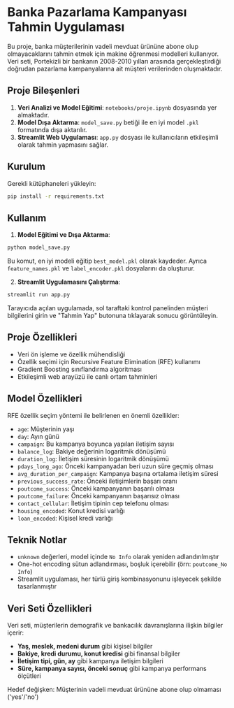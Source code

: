 # Banka Pazarlama Kampanyası Tahmin Uygulaması

Bu proje, banka müşterilerinin vadeli mevduat ürününe abone olup olmayacaklarını tahmin etmek için makine öğrenmesi modelleri kullanıyor. Veri seti, Portekizli bir bankanın 2008-2010 yılları arasında gerçekleştirdiği doğrudan pazarlama kampanyalarına ait müşteri verilerinden oluşmaktadır.

## Proje Bileşenleri

1. **Veri Analizi ve Model Eğitimi**: `notebooks/proje.ipynb` dosyasında yer almaktadır.
2. **Model Dışa Aktarma**: `model_save.py` betiği ile en iyi model `.pkl` formatında dışa aktarılır.
3. **Streamlit Web Uygulaması**: `app.py` dosyası ile kullanıcıların etkileşimli olarak tahmin yapmasını sağlar.

## Kurulum

Gerekli kütüphaneleri yükleyin:

```bash
pip install -r requirements.txt
```

## Kullanım

1. **Model Eğitimi ve Dışa Aktarma**:

```bash
python model_save.py
```

Bu komut, en iyi modeli eğitip `best_model.pkl` olarak kaydeder. Ayrıca `feature_names.pkl` ve `label_encoder.pkl` dosyalarını da oluşturur.

2. **Streamlit Uygulamasını Çalıştırma**:

```bash
streamlit run app.py
```

Tarayıcıda açılan uygulamada, sol taraftaki kontrol panelinden müşteri bilgilerini girin ve "Tahmin Yap" butonuna tıklayarak sonucu görüntüleyin.

## Proje Özellikleri

- Veri ön işleme ve özellik mühendisliği
- Özellik seçimi için Recursive Feature Elimination (RFE) kullanımı
- Gradient Boosting sınıflandırma algoritması
- Etkileşimli web arayüzü ile canlı ortam tahminleri

## Model Özellikleri

RFE özellik seçim yöntemi ile belirlenen en önemli özellikler:

- `age`: Müşterinin yaşı
- `day`: Ayın günü
- `campaign`: Bu kampanya boyunca yapılan iletişim sayısı
- `balance_log`: Bakiye değerinin logaritmik dönüşümü
- `duration_log`: İletişim süresinin logaritmik dönüşümü
- `pdays_long_ago`: Önceki kampanyadan beri uzun süre geçmiş olması
- `avg_duration_per_campaign`: Kampanya başına ortalama iletişim süresi
- `previous_success_rate`: Önceki iletişimlerin başarı oranı
- `poutcome_success`: Önceki kampanyanın başarılı olması
- `poutcome_failure`: Önceki kampanyanın başarısız olması
- `contact_cellular`: İletişim tipinin cep telefonu olması
- `housing_encoded`: Konut kredisi varlığı
- `loan_encoded`: Kişisel kredi varlığı

## Teknik Notlar

- `unknown` değerleri, model içinde `No Info` olarak yeniden adlandırılmıştır
- One-hot encoding sütun adlandırması, boşluk içerebilir (örn: `poutcome_No Info`)
- Streamlit uygulaması, her türlü giriş kombinasyonunu işleyecek şekilde tasarlanmıştır

## Veri Seti Özellikleri

Veri seti, müşterilerin demografik ve bankacılık davranışlarına ilişkin bilgiler içerir:

- **Yaş, meslek, medeni durum** gibi kişisel bilgiler
- **Bakiye, kredi durumu, konut kredisi** gibi finansal bilgiler
- **İletişim tipi, gün, ay** gibi kampanya iletişim bilgileri
- **Süre, kampanya sayısı, önceki sonuç** gibi kampanya performans ölçütleri

Hedef değişken: Müşterinin vadeli mevduat ürününe abone olup olmaması ('yes'/'no') 